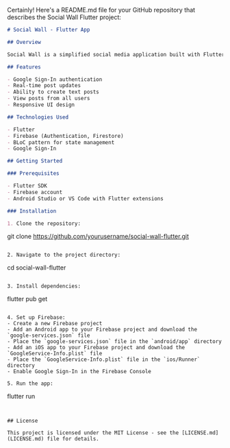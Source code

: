 Certainly! Here's a README.md file for your GitHub repository that describes the Social Wall Flutter project:

```markdown
# Social Wall - Flutter App

## Overview

Social Wall is a simplified social media application built with Flutter and Firebase. It allows users to post short text messages to a public wall, similar to a streamlined version of Twitter. This project was developed as a demonstration of Flutter development skills, Firebase integration, and real-time data synchronization.

## Features

- Google Sign-In authentication
- Real-time post updates
- Ability to create text posts
- View posts from all users
- Responsive UI design

## Technologies Used

- Flutter
- Firebase (Authentication, Firestore)
- BLoC pattern for state management
- Google Sign-In

## Getting Started

### Prerequisites

- Flutter SDK
- Firebase account
- Android Studio or VS Code with Flutter extensions

### Installation

1. Clone the repository:
   ```
   git clone https://github.com/yourusername/social-wall-flutter.git
   ```

2. Navigate to the project directory:
   ```
   cd social-wall-flutter
   ```

3. Install dependencies:
   ```
   flutter pub get
   ```

4. Set up Firebase:
   - Create a new Firebase project
   - Add an Android app to your Firebase project and download the `google-services.json` file
   - Place the `google-services.json` file in the `android/app` directory
   - Add an iOS app to your Firebase project and download the `GoogleService-Info.plist` file
   - Place the `GoogleService-Info.plist` file in the `ios/Runner` directory
   - Enable Google Sign-In in the Firebase Console

5. Run the app:
   ```
   flutter run
   ```


## License

This project is licensed under the MIT License - see the [LICENSE.md](LICENSE.md) file for details.


